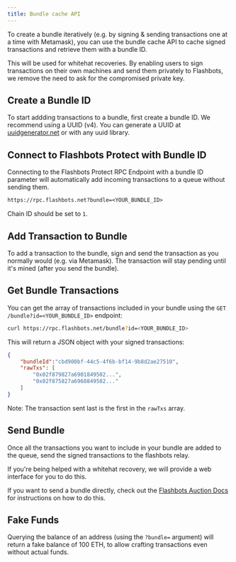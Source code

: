 ```yaml
---
title: Bundle cache API
---
```


To create a bundle iteratively (e.g. by signing & sending transactions one at a time with Metamask), you can use the bundle cache API to cache signed transactions and retrieve them with a bundle ID.

This will be used for whitehat recoveries. By enabling users to sign transactions on their own machines and send them privately to Flashbots, we remove the need to ask for the compromised private key.

## Create a Bundle ID

To start addding transactions to a bundle, first create a bundle ID. We recommend using a UUID (v4). You can generate a UUID at [uuidgenerator.net](https://www.uuidgenerator.net/version4) or with any uuid library.

## Connect to Flashbots Protect with Bundle ID

Connecting to the Flashbots Protect RPC Endpoint with a bundle ID parameter will automatically add incoming transactions to a queue without sending them.

```txt
https://rpc.flashbots.net?bundle=<YOUR_BUNDLE_ID>
```

Chain ID should be set to `1`.

## Add Transaction to Bundle

To add a transaction to the bundle, sign and send the transaction as you normally would (e.g. via Metamask). The transaction will stay pending until it's mined (after you send the bundle).

## Get Bundle Transactions

You can get the array of transactions included in your bundle using the `GET /bundle?id=<YOUR_BUNDLE_ID>` endpoint:

```sh
curl https://rpc.flashbots.net/bundle?id=<YOUR_BUNDLE_ID>
```

This will return a JSON object with your signed transactions:

```json
{
    "bundleId":"cbd900bf-44c5-4f6b-bf14-9b8d2ae27510",
    "rawTxs": [
        "0x02f879827a6901849502...",
        "0x02f875827a6960849502..."
    ]
}
```

Note: The transaction sent last is the first in the `rawTxs` array.

## Send Bundle

Once all the transactions you want to include in your bundle are added to the queue, send the signed transactions to the flashbots relay.

If you're being helped with a whitehat recovery, we will provide a web interface for you to do this.

If you want to send a bundle directly, check out the [Flashbots Auction Docs](https://docs.flashbots.net/flashbots-auction/searchers/quick-start#how-to-send-your-first-flashbots-bundle) for instructions on how to do this.

## Fake Funds

Querying the balance of an address (using the `?bundle=` argument) will return a fake balance of 100 ETH, to allow crafting transactions even without actual funds.

